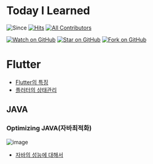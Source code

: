 # Today I Learned
![Since](https://img.shields.io/badge/since-2024.04.16-333333.svg?style=flat-square)
[![Hits](https://hits.seeyoufarm.com/api/count/incr/badge.svg?url=https%3A%2F%2Fgithub.com%2FJHPrk%2Fhit-counter&count_bg=%2379C83D&title_bg=%23555555&icon=&icon_color=%23E7E7E7&title=hits&edge_flat=false)](https://hits.seeyoufarm.com)
[![All Contributors](https://img.shields.io/badge/all_contributors-1-orange.svg?style=flat-square)](#contributors)

[![Watch on GitHub](https://img.shields.io/github/watchers/JHPrk/HelloWorldie.svg?style=social)](https://github.com/JHPrk/HelloWorldie/watchers)
[![Star on GitHub](https://img.shields.io/github/stars/JHPrk/HelloWorldie.svg?style=social)](https://github.com/JHPrk/HelloWorldie/stargazers)
[![Fork on GitHub](https://img.shields.io/github/forks/JHPrk/HelloWorldie.svg?style=social)](https://github.com/JHPrk/HelloWorldie/network/members)

# Flutter
- [Flutter의 특징](https://github.com/JHPrk/HelloWorldie/blob/IN-WRITING/Flutter/Introduction.md)
- [플러터의 상태관리](https://github.com/JHPrk/HelloWorldie/blob/IN-WRITING/Flutter/Bloc%20Pattern.md)

## JAVA
### Optimizing JAVA(자바최적화)
![image](https://github.com/JHPrk/HelloWorldie/assets/23393661/a3a8e4a5-20d8-4ab7-b6f5-0b4d6bb755c2)
- [자바의 성능에 대해서](https://github.com/JHPrk/HelloWorldie/blob/main/Java/Java%20Basics.md)
